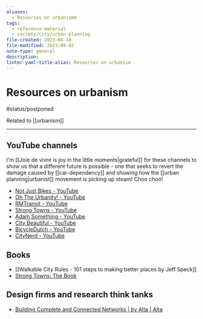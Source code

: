 ```yaml
---
aliases:
  - Resources on urbanismm
tags:
  - reference-material
  - society/city/urban-planning
file-created: 2023-04-10
file-modified: 2023-09-02
note-type: general
description: 
linter-yaml-title-alias: Resources on urbanism
---
```


# Resources on urbanism

#status/postponed

Related to [[urbanism]]

---

## YouTube channels

I'm [[Joie de vivre is joy in the little moments|grateful]] for these channels to show us that a different future is possible - one that seeks to revert the damage caused by [[car-dependency]] and showing how the [[urban planning|urbanist]] movement is picking up steam! Choo choo!

- [Not Just Bikes - YouTube](https://www.youtube.com/@NotJustBikes)
- [Oh The Urbanity! - YouTube](https://www.youtube.com/@OhTheUrbanity)
- [RMTransit - YouTube](https://www.youtube.com/@RMTransit)
- [Strong Towns - YouTube](https://www.youtube.com/@strongtowns)
- [Adam Something - YouTube](https://www.youtube.com/@AdamSomething/videos)
- [City Beautiful - YouTube](https://www.youtube.com/@CityBeautiful)
- [BicycleDutch - YouTube](https://www.youtube.com/@BicycleDutch)
- [CityNerd - YouTube](https://www.youtube.com/@CityNerd)

## Books

- [[Walkable City Rules - 101 steps to making better places by Jeff Speck]]
- [Strong Towns: The Book](https://www.strongtowns.org/strong-towns-book)

## Design firms and research think tanks

- [Building Complete and Connected Networks | by Alta | Alta](https://blog.altaplanning.com/building-complete-and-connected-networks-a861710d5eeb)
